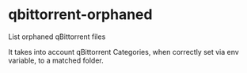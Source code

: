 # qbittorrent-orphaned
List orphaned qBittorrent files

It takes into account qBittorrent Categories, when correctly set via env variable, to a matched folder.